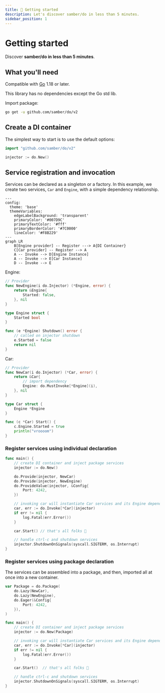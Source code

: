 ```yaml
---
title: 🚀 Getting started
description: Let's discover samber/do in less than 5 minutes.
sidebar_position: 1
---
```


# Getting started

Discover **samber/do in less than 5 minutes**.

## What you'll need

Compatible with [Go](https://go.dev/doc/install/) 1.18 or later.

This library has no dependencies except the Go std lib.

Import package:

```sh
go get -u github.com/samber/do/v2
```

## Create a DI container

The simplest way to start is to use the default options:

```go
import "github.com/samber/do/v2"

injector := do.New()
```

## Service registration and invocation

Services can be declared as a singleton or a factory. In this example, we create two services, `Car` and `Engine`, with a simple dependency relationship.

```mermaid
---
config:
  theme: 'base'
  themeVariables:
    edgeLabelBackground: 'transparent'
    primaryColor: '#007D9C'
    primaryTextColor: '#fff'
    primaryBorderColor: '#7C0000'
    lineColor: '#F8B229'
---
graph LR
    B[Engine provider] -- Register ---> A{DI Container}
    C[Car provider] -- Register --> A
    A -- Invoke --> D[Engine Instance]
    A -- Invoke --> E[Car Instance]
    D -- Invoke --> E
```

Engine:

```go
// Provider
func NewEngine(i do.Injector) (*Engine, error) {
    return &Engine{
        Started: false,
    }, nil
}

type Engine struct {
    Started bool
}

func (e *Engine) Shutdown() error {
    // called on injector shutdown
    e.Started = false
    return nil
}
```

Car:

```go
// Provider
func NewCar(i do.Injector) (*Car, error) {
    return &Car{
        // import dependency
        Engine: do.MustInvoke[*Engine](i),
    }, nil
}

type Car struct {
    Engine *Engine
}

func (c *Car) Start() {
    c.Engine.Started = true
    println("vroooom")
}
```

### Register services using individual declaration

```go
func main() {
    // create DI container and inject package services
    injector := do.New()

    do.Provide(injector, NewCar)
    do.Provide(injector, NewEngine)
    do.ProvideValue(injector, &Config{
        Port: 4242,
    })

    // invoking car will instantiate Car services and its Engine dependency
    car, err := do.Invoke[*Car](injector)
    if err != nil {
        log.Fatal(err.Error())
    }

    car.Start() // that's all folks 🤗

    // handle ctrl-c and shutdown services
    injector.ShutdownOnSignals(syscall.SIGTERM, os.Interrupt)
}
```

### Register services using package declaration

The services can be assembled into a package, and then, imported all at once into a new container.

```go
var Package = do.Package(
    do.Lazy(NewCar),
    do.Lazy(NewEngine),
    do.Eager(&Config{
        Port: 4242,
    }),
)

func main() {
    // create DI container and inject package services
    injector := do.New(Package)

    // invoking car will instantiate Car services and its Engine dependency
    car, err := do.Invoke[*Car](injector)
    if err != nil {
        log.Fatal(err.Error())
    }

    car.Start()  // that's all folks 🤗

    // handle ctrl-c and shutdown services
    injector.ShutdownOnSignals(syscall.SIGTERM, os.Interrupt)
}
```

